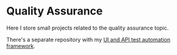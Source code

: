 # Quality Assurance

Here I store small projects related to the quality assurance topic.

There's a separate repository with my [UI and API test automation framework](https://github.com/parfentjev/monese-test-assignment).
